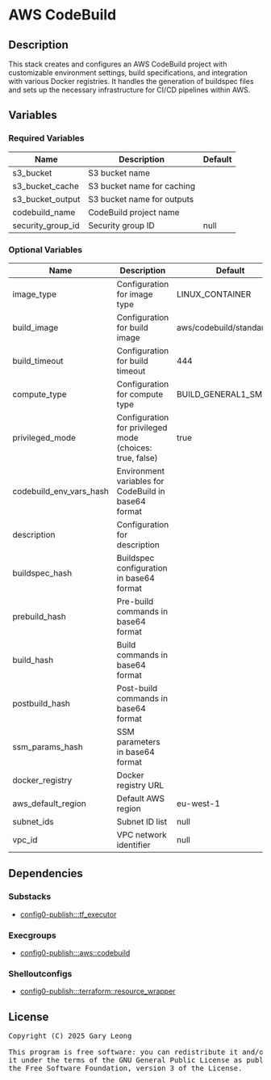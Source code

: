 # AWS CodeBuild

## Description
This stack creates and configures an AWS CodeBuild project with customizable environment settings, build specifications, and integration with various Docker registries. It handles the generation of buildspec files and sets up the necessary infrastructure for CI/CD pipelines within AWS.

## Variables

### Required Variables

| Name | Description | Default |
|------|-------------|---------|
| s3_bucket | S3 bucket name | &nbsp; |
| s3_bucket_cache | S3 bucket name for caching | &nbsp; |
| s3_bucket_output | S3 bucket name for outputs | &nbsp; |
| codebuild_name | CodeBuild project name | &nbsp; |
| security_group_id | Security group ID | null |

### Optional Variables

| Name | Description | Default |
|------|-------------|---------|
| image_type | Configuration for image type | LINUX_CONTAINER |
| build_image | Configuration for build image | aws/codebuild/standard:5.0 |
| build_timeout | Configuration for build timeout | 444 |
| compute_type | Configuration for compute type | BUILD_GENERAL1_SMALL |
| privileged_mode | Configuration for privileged mode (choices: true, false) | true |
| codebuild_env_vars_hash | Environment variables for CodeBuild in base64 format | &nbsp; |
| description | Configuration for description | &nbsp; |
| buildspec_hash | Buildspec configuration in base64 format | &nbsp; |
| prebuild_hash | Pre-build commands in base64 format | &nbsp; |
| build_hash | Build commands in base64 format | &nbsp; |
| postbuild_hash | Post-build commands in base64 format | &nbsp; |
| ssm_params_hash | SSM parameters in base64 format | &nbsp; |
| docker_registry | Docker registry URL | &nbsp; |
| aws_default_region | Default AWS region | eu-west-1 |
| subnet_ids | Subnet ID list | null |
| vpc_id | VPC network identifier | null |

## Dependencies

### Substacks
- [config0-publish:::tf_executor](http://config0.http.redirects.s3-website-us-east-1.amazonaws.com/assets/stacks/config0-publish/tf_executor/default)

### Execgroups
- [config0-publish:::aws::codebuild](http://config0.http.redirects.s3-website-us-east-1.amazonaws.com/assets/exec/groups/config0-publish/aws/codebuild/default)

### Shelloutconfigs
- [config0-publish:::terraform::resource_wrapper](http://config0.http.redirects.s3-website-us-east-1.amazonaws.com/assets/shelloutconfigs/config0-publish/terraform/resource_wrapper/default)

## License
<pre>
Copyright (C) 2025 Gary Leong <gary@config0.com>

This program is free software: you can redistribute it and/or modify
it under the terms of the GNU General Public License as published by
the Free Software Foundation, version 3 of the License.
</pre>
